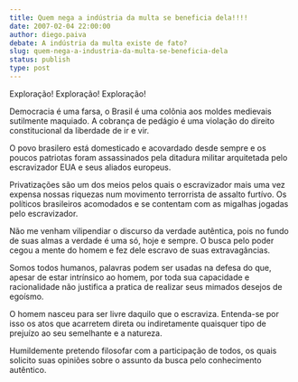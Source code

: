 ```yaml
---
title: Quem nega a indústria da multa se beneficia dela!!!!
date: 2007-02-04 22:00:00
author: diego.paiva
debate: A indústria da multa existe de fato?
slug: quem-nega-a-industria-da-multa-se-beneficia-dela
status: publish 
type: post
---
```


Exploração! Exploração! Exploração!   

Democracia é uma farsa, o Brasil é uma colônia aos moldes medievais sutilmente maquiado. A cobrança de pedágio é uma violação do direito constitucional da liberdade de ir e vir.  

O povo brasilero está domesticado e acovardado desde sempre e os poucos patriotas foram assassinados pela ditadura militar arquitetada pelo escravizador EUA e seus aliados europeus.  

Privatizações são um dos meios pelos quais o escravizador mais uma vez expensa nossas riquezas num movimento terrorrista de assalto furtívo. Os políticos brasileiros acomodados e se contentam com as migalhas jogadas pelo escravizador.  

Não me venham vilipendiar o discurso da verdade autêntica, pois no fundo de suas almas a verdade é uma só, hoje e sempre. O busca pelo poder cegou a mente do homem e fez dele escravo de suas extravagâncias.  

Somos todos humanos, palavras podem ser usadas na defesa do que, apesar de estar intrínsico ao homem, por toda sua capacidade e racionalidade não justifica a pratica de realizar seus mimados desejos de egoísmo.  

O homem nasceu para ser livre daquilo que o escraviza. Entenda-se por isso os atos que acarretem direta ou indiretamente quaisquer tipo de prejuízo ao seu semelhante e a natureza.   

Humildemente pretendo filosofar com a participação de todos, os quais solicito suas opiniões sobre o assunto da busca pelo conhecimento autêntico.  

  

  

